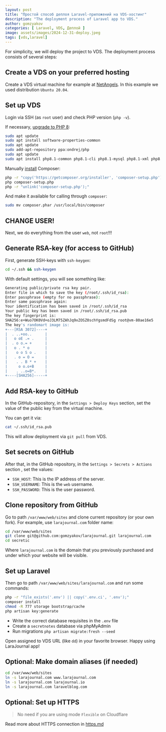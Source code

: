 ```yaml
---
layout: post
title: "Простой способ деплоя Laravel-приложений на VDS-хостинг"
description: "The deployment process of Laravel app to VDS."
author: gomzyakov
categories: [ Laravel, VDS, Деплой ]
image: assets/images/2024-12-31-deploy.jpeg
tags: [vds,laravel]
---
```


For simplicity, we will deploy the project to VDS. The deployment process consists of several steps:

<!--more-->

## Create a VDS on your preferred hosting

Create a VDS virtual machine for example at [NetAngels](https://panel.netangels.ru). In this example we used distribution `Ubuntu 20.04`.

## Set up VDS

Login via SSH (as `root` user) and check PHP version (`php -v`).

If necessary, [upgrade to PHP 8](https://php.watch/articles/php-8.0-installation-update-guide-debian-ubuntu):

```bash
sudo apt update
sudo apt install software-properties-common
sudo apt update
sudo add-apt-repository ppa:ondrej/php
sudo apt update
sudo apt install php8.1-common php8.1-cli php8.1-mysql php8.1-xml php8.1-curl php8.1-bcmath php8.1-mbstring -y
```

Manually [install](https://getcomposer.org/download/) Composer:

```bash
php -r "copy('https://getcomposer.org/installer', 'composer-setup.php');"
php composer-setup.php
php -r "unlink('composer-setup.php');"
```

And make it available for calling through `composer`:

```bash
sudo mv composer.phar /usr/local/bin/composer
```

## CHANGE USER!

Next, we do everything from the user `web`, not `root`!!!


## Generate RSA-key (for access to GitHub)

First, generate SSH-keys with `ssh-keygen`:

```bash
cd ~/.ssh && ssh-keygen
```

With default settings, you will see something like:

```bash
Generating public/private rsa key pair.
Enter file in which to save the key (/root/.ssh/id_rsa): 
Enter passphrase (empty for no passphrase): 
Enter same passphrase again: 
Your identification has been saved in /root/.ssh/id_rsa
Your public key has been saved in /root/.ssh/id_rsa.pub
The key fingerprint is:
SHA256:e+Wuo7OK0Vd+oJ3LM75ZAhJq9xZOSZ0schYgsmdFdSg root@vm-80ae16e5
The key's randomart image is:
+---[RSA 3072]----+
|  . ..+oo..      |
|   o oE .= .     |
|  . o o.= +      |
|   o . * o       |
|    o o S o .    |
|   . o = O =     |
|    . . B * +    |
|     o o.o+B     |
|    . ..o=B*.    |
+----[SHA256]-----+
```

## Add RSA-key to GitHub

In the GitHub-repository, in the `Settings > Deploy Keys` section, set the value of the public key from the virtual machine.

You can get it via:

```bash
cat ~/.ssh/id_rsa.pub
```

This will allow deployment via `git pull` from VDS.


## Set secrets on GitHub

After that, in the GitHub repository, in the `Settings > Secrets > Actions` section , set the values:

- `SSH_HOST`: This is the IP address of the server.
- `SSH_USERNAME`: This is the `web` username.
- `SSH_PASSWORD`: This is the user password.


## Clone repository from GitHub

Go to path `/var/www/web/sites` and clone current repository (or your own fork). For example, use `larajournal.com` folder name:

```bash
cd /var/www/web/sites
git clone git@github.com:gomzyakov/larajournal.git larajournal.com
cd secretic
```

Where `larajournal.com` is the domain that you previously purchased and under which your website will be visible.

## Set up Laravel

Then go to path `/var/www/web/sites/larajournal.com` and run some commands:

```bash
php -r "file_exists('.env') || copy('.env.ci', '.env');"
composer install
chmod -R 777 storage bootstrap/cache
php artisan key:generate
```

- Write the correct database requisites in the `.env` file
- Create a `secretnotes` database via phpMyAdmin
- Run migrations `php artisan migrate:fresh --seed`

Open assigned to VDS URL (like `dd`) in your favorite browser. Happy using LaraJournal app!


## Optional: Make domain aliases (if needed)

```bash
cd /var/www/web/sites 
ln -s larajournal.com www.larajournal.com
ln -s larajournal.com larajournal.io
ln -s larajournal.com laravelblog.com
```

## Optional: Set up HTTPS

>No need if you are using mode `Flexible` on Cloudflare

Read more about HTTPS connection in [https.md](./https.md)
